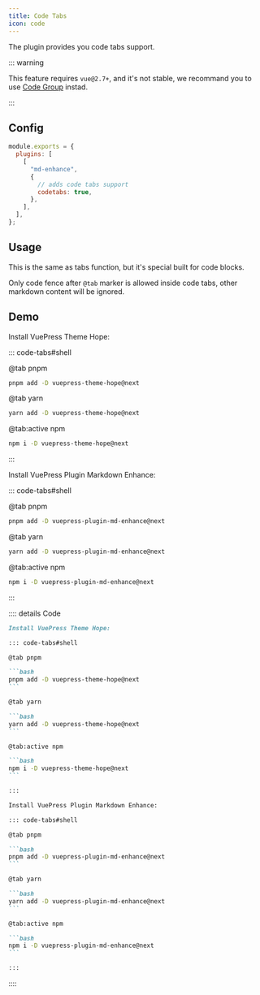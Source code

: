 ```yaml
---
title: Code Tabs
icon: code
---
```


The plugin provides you code tabs support.

::: warning

This feature requires `vue@2.7+`, and it's not stable, we recommand you to use [Code Group](code-group.md) instad.

:::

<!-- more -->

## Config

```js {7}
module.exports = {
  plugins: [
    [
      "md-enhance",
      {
        // adds code tabs support
        codetabs: true,
      },
    ],
  ],
};
```

## Usage

This is the same as tabs function, but it's special built for code blocks.

Only code fence after `@tab` marker is allowed inside code tabs, other markdown content will be ignored.

## Demo

Install VuePress Theme Hope:

::: code-tabs#shell

@tab pnpm

```bash
pnpm add -D vuepress-theme-hope@next
```

@tab yarn

```bash
yarn add -D vuepress-theme-hope@next
```

@tab:active npm

```bash
npm i -D vuepress-theme-hope@next
```

:::

Install VuePress Plugin Markdown Enhance:

::: code-tabs#shell

@tab pnpm

```bash
pnpm add -D vuepress-plugin-md-enhance@next
```

@tab yarn

```bash
yarn add -D vuepress-plugin-md-enhance@next
```

@tab:active npm

```bash
npm i -D vuepress-plugin-md-enhance@next
```

:::

:::: details Code

````md
Install VuePress Theme Hope:

::: code-tabs#shell

@tab pnpm

```bash
pnpm add -D vuepress-theme-hope@next
```

@tab yarn

```bash
yarn add -D vuepress-theme-hope@next
```

@tab:active npm

```bash
npm i -D vuepress-theme-hope@next
```

:::

Install VuePress Plugin Markdown Enhance:

::: code-tabs#shell

@tab pnpm

```bash
pnpm add -D vuepress-plugin-md-enhance@next
```

@tab yarn

```bash
yarn add -D vuepress-plugin-md-enhance@next
```

@tab:active npm

```bash
npm i -D vuepress-plugin-md-enhance@next
```

:::
````

::::
